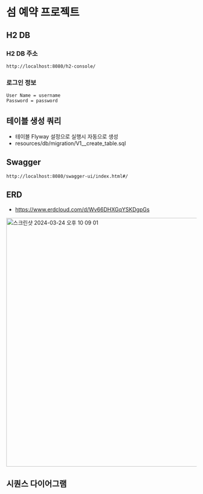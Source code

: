# 섬 예약 프로젝트

## H2 DB

### H2 DB 주소
```
http://localhost:8080/h2-console/
```
### 로그인 정보
```
User Name = username
Password = password
```

## 테이블 생성 쿼리
- 테이블 Flyway 설정으로 실행시 자동으로 생성 
- resources/db/migration/V1__create_table.sql 

## Swagger
```
http://localhost:8080/swagger-ui/index.html#/
```


## ERD 
- https://www.erdcloud.com/d/Wv66DHXGqYSKDgpGs
<img width="658" alt="스크린샷 2024-03-24 오후 10 09 01" src="https://github.com/choru90/Island/assets/77948010/9f966a1e-ccc3-4351-9d13-cd985edde522">

## 시퀀스 다이어그램



